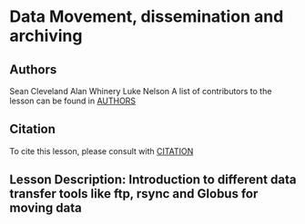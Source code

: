# Data Movement, dissemination and archiving



## Authors
Sean Cleveland
Alan Whinery
Luke Nelson
A list of contributors to the lesson can be found in [AUTHORS](AUTHORS)

## Citation

To cite this lesson, please consult with [CITATION](CITATION)

[lesson-example]: https://carpentries.github.io/lesson-example

## Lesson Description: Introduction to different data transfer tools like ftp, rsync and Globus for moving data

